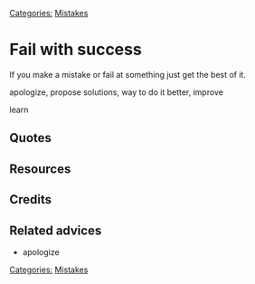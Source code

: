 [Categories:](../Categories/index.md) [Mistakes](../Categories/Mistakes.md)
# Fail with success

If you make a mistake or fail at something just get the best of it. 

apologize, propose solutions, way to do it better, improve

learn

## Quotes

## Resources

## Credits

## Related advices

- apologize

[Categories:](../Categories/index.md) [Mistakes](../Categories/Mistakes.md)